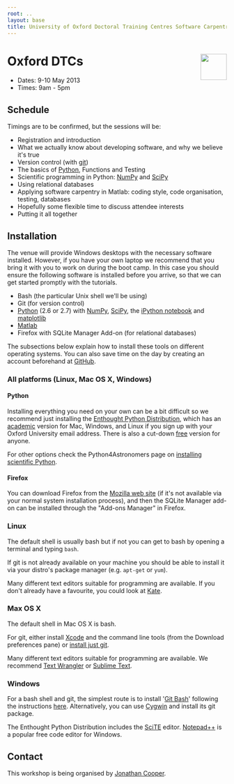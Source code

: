 ```yaml
---
root: ..
layout: base
title: University of Oxford Doctoral Training Centres Software Carpentry Boot Camp
---
```


<div>
<a href="http://software-carpentry.org">
<img src="{{page.root}}/logos/software-carpentry-with-hammer.svg" style="float: right; height: 60px;">
</a>
<h1>Oxford DTCs</h1>
</div>

 * Dates: 9-10 May 2013
 * Times: 9am - 5pm

## Schedule

Timings are to be confirmed, but the sessions will be:

* Registration and introduction
* What we actually know about developing software, and why we believe it's true
* Version control (with [git][])
* The basics of [Python][], Functions and Testing
* Scientific programming in Python: [NumPy][] and [SciPy][]
* Using relational databases
* Applying software carpentry in Matlab: coding style, code organisation, testing, databases
* Hopefully some flexible time to discuss attendee interests
* Putting it all together

[git]: http://git-scm.com/
[Python]: http://python.org/
[NumPy]: http://www.numpy.org/
[SciPy]: http://www.scipy.org/

## Installation

The venue will provide Windows desktops with the necessary software installed.  However, if you have your own laptop we recommend that you bring it with you to work on during the boot camp.  In this case you should ensure the following software is installed before you arrive, so that we can get started promptly with the tutorials.

 * Bash (the particular Unix shell we'll be using)
 * Git (for version control)
 * [Python][] (2.6 or 2.7) with [NumPy][], [SciPy][], the [iPython notebook][] and [matplotlib][]
 * [Matlab][]
 * Firefox with SQLite Manager Add-on (for relational databases)

The subsections below explain how to install these tools on different operating systems.
You can also save time on the day by creating an account beforehand at [GitHub][].

[iPython notebook]: http://ipython.org/ipython-doc/dev/interactive/htmlnotebook.html
[matplotlib]: http://matplotlib.org/
[Matlab]: http://people.maths.ox.ac.uk/gilesm/matlab.html
[GitHub]: https://github.com/

### All platforms (Linux, Mac OS X, Windows)

#### Python

Installing everything you need on your own can be a bit difficult so we recommend just installing the [Enthought Python Distribution][EPD], which has an [academic][EPD Acad] version for Mac, Windows, and Linux if you sign up with your Oxford University email address.  There is also a cut-down [free][EPD Free] version for anyone.

For other options check the Python4Astronomers page on [installing scientific Python][astpy].

[EPD]: http://www.enthought.com/products/epd.php
[EPD Free]: http://www.enthought.com/products/epd_free.php
[EPD Acad]: http://www.enthought.com/products/edudownload.php
[astpy]: http://python4astronomers.github.com/installation/python_install.html

#### Firefox

You can download Firefox from the [Mozilla web site][mozilla] (if it's not available via your normal system installation process), and then the SQLite Manager add-on can be installed through the "Add-ons Manager" in Firefox.

[mozilla]: http://www.mozilla.org/

### Linux

The default shell is usually bash but if not you can get to bash by opening a terminal and typing `bash`.

If git is not already available on your machine you should be able to install it via your distro's package manager (e.g. `apt-get` or `yum`).

Many different text editors suitable for programming are available.  If you don't already have a favourite, you could look at [Kate].

[Kate]: http://kate-editor.org/

### Max OS X

The default shell in Mac OS X is bash.

For git, either install [Xcode][] and the command line tools (from the Download preferences pane) or [install just git][Mac git].

Many different text editors suitable for programming are available.  We recommend [Text Wrangler][] or [Sublime Text][].

[Xcode]: https://developer.apple.com/xcode/
[Mac git]: http://code.google.com/p/git-osx-installer/downloads/list?can=3
[Text Wrangler]: http://www.barebones.com/products/textwrangler/
[Sublime Text]: http://www.sublimetext.com/

### Windows

For a bash shell and git, the simplest route is to install '[Git Bash][]' following the instructions [here][gitbash].  Alternatively, you can use [Cygwin][] and install its git package.

The Enthought Python Distribution includes the [SciTE] editor.  [Notepad++] is a popular free code editor for Windows.

[Git Bash]: http://msysgit.github.com/
[gitbash]: https://openhatch.org/missions/windows-setup/install-git-bash
[Cygwin]: http://www.cygwin.com/
[SciTE]: http://www.scintilla.org/SciTE.html
[Notepad++]: http://notepad-plus-plus.org/

## Contact

This workshop is being organised by [Jonathan Cooper][].

[Jonathan Cooper]: http://www.cs.ox.ac.uk/people/jonathan.cooper

